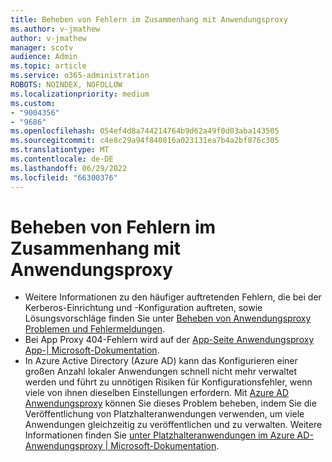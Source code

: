 ```yaml
---
title: Beheben von Fehlern im Zusammenhang mit Anwendungsproxy
ms.author: v-jmathew
author: v-jmathew
manager: scotv
audience: Admin
ms.topic: article
ms.service: o365-administration
ROBOTS: NOINDEX, NOFOLLOW
ms.localizationpriority: medium
ms.custom:
- "9004356"
- "9686"
ms.openlocfilehash: 054ef4d8a744214764b9d62a49f0d03aba143505
ms.sourcegitcommit: c4e8c29a94f840816a023131ea7b4a2bf876c305
ms.translationtype: MT
ms.contentlocale: de-DE
ms.lasthandoff: 06/29/2022
ms.locfileid: "66300376"
---
```

# <a name="troubleshoot-errors-related-to-application-proxy"></a>Beheben von Fehlern im Zusammenhang mit Anwendungsproxy

- Weitere Informationen zu den häufiger auftretenden Fehlern, die bei der Kerberos-Einrichtung und -Konfiguration auftreten, sowie Lösungsvorschläge finden Sie unter [Beheben von Anwendungsproxy Problemen und Fehlermeldungen](https://docs.microsoft.com/azure/active-directory/manage-apps/application-proxy-troubleshoot#kerberos-errors).
- Bei App Proxy 404-Fehlern wird auf der [App-Seite Anwendungsproxy App-| Microsoft-Dokumentation](https://docs.microsoft.com/azure/active-directory/manage-apps/application-proxy-page-appearance-broken-problem).
- In Azure Active Directory (Azure AD) kann das Konfigurieren einer großen Anzahl lokaler Anwendungen schnell nicht mehr verwaltet werden und führt zu unnötigen Risiken für Konfigurationsfehler, wenn viele von ihnen dieselben Einstellungen erfordern. Mit [Azure AD Anwendungsproxy](https://docs.microsoft.com/azure/active-directory/manage-apps/application-proxy) können Sie dieses Problem beheben, indem Sie die Veröffentlichung von Platzhalteranwendungen verwenden, um viele Anwendungen gleichzeitig zu veröffentlichen und zu verwalten. Weitere Informationen finden Sie [unter Platzhalteranwendungen im Azure AD-Anwendungsproxy | Microsoft-Dokumentation](https://docs.microsoft.com/azure/active-directory/manage-apps/application-proxy-wildcard).
